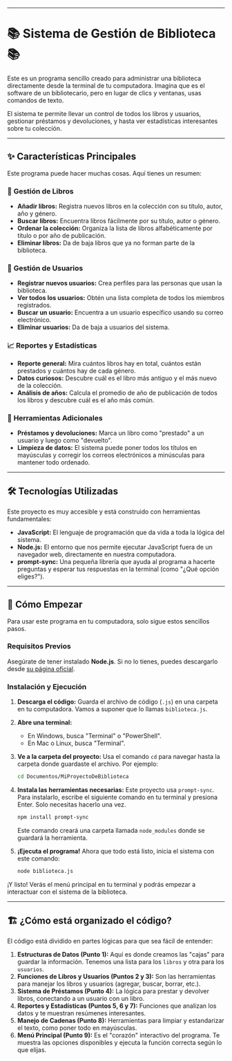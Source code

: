
---

# 📚 Sistema de Gestión de Biblioteca 📚

Este es un programa sencillo creado para administrar una biblioteca directamente desde la terminal de tu computadora. Imagina que es el software de un bibliotecario, pero en lugar de clics y ventanas, usas comandos de texto.

El sistema te permite llevar un control de todos los libros y usuarios, gestionar préstamos y devoluciones, y hasta ver estadísticas interesantes sobre tu colección.

---

## ✨ Características Principales

Este programa puede hacer muchas cosas. Aquí tienes un resumen:

### 📖 **Gestión de Libros**
*   **Añadir libros:** Registra nuevos libros en la colección con su título, autor, año y género.
*   **Buscar libros:** Encuentra libros fácilmente por su título, autor o género.
*   **Ordenar la colección:** Organiza la lista de libros alfabéticamente por título o por año de publicación.
*   **Eliminar libros:** Da de baja libros que ya no forman parte de la biblioteca.

### 🧑 **Gestión de Usuarios**
*   **Registrar nuevos usuarios:** Crea perfiles para las personas que usan la biblioteca.
*   **Ver todos los usuarios:** Obtén una lista completa de todos los miembros registrados.
*   **Buscar un usuario:** Encuentra a un usuario específico usando su correo electrónico.
*   **Eliminar usuarios:** Da de baja a usuarios del sistema.

### 📈 **Reportes y Estadísticas**
*   **Reporte general:** Mira cuántos libros hay en total, cuántos están prestados y cuántos hay de cada género.
*   **Datos curiosos:** Descubre cuál es el libro más antiguo y el más nuevo de la colección.
*   **Análisis de años:** Calcula el promedio de año de publicación de todos los libros y descubre cuál es el año más común.

### 🔧 **Herramientas Adicionales**
*   **Préstamos y devoluciones:** Marca un libro como "prestado" a un usuario y luego como "devuelto".
*   **Limpieza de datos:** El sistema puede poner todos los títulos en mayúsculas y corregir los correos electrónicos a minúsculas para mantener todo ordenado.

---

## 🛠️ Tecnologías Utilizadas

Este proyecto es muy accesible y está construido con herramientas fundamentales:

*   **JavaScript:** El lenguaje de programación que da vida a toda la lógica del sistema.
*   **Node.js:** El entorno que nos permite ejecutar JavaScript fuera de un navegador web, directamente en nuestra computadora.
*   **prompt-sync:** Una pequeña librería que ayuda al programa a hacerte preguntas y esperar tus respuestas en la terminal (como "¿Qué opción eliges?").

---

## 🚀 Cómo Empezar

Para usar este programa en tu computadora, solo sigue estos sencillos pasos.

### Requisitos Previos

Asegúrate de tener instalado **Node.js**. Si no lo tienes, puedes descargarlo desde [su página oficial](https://nodejs.org/).

### Instalación y Ejecución

1.  **Descarga el código:** Guarda el archivo de código (`.js`) en una carpeta en tu computadora. Vamos a suponer que lo llamas `biblioteca.js`.

2.  **Abre una terminal:**
    *   En Windows, busca "Terminal" o "PowerShell".
    *   En Mac o Linux, busca "Terminal".

3.  **Ve a la carpeta del proyecto:** Usa el comando `cd` para navegar hasta la carpeta donde guardaste el archivo. Por ejemplo:
    ```bash
    cd Documentos/MiProyectoDeBiblioteca
    ```

4.  **Instala las herramientas necesarias:** Este proyecto usa `prompt-sync`. Para instalarlo, escribe el siguiente comando en tu terminal y presiona Enter. Solo necesitas hacerlo una vez.
    ```bash
    npm install prompt-sync
    ```
    Este comando creará una carpeta llamada `node_modules` donde se guardará la herramienta.

5.  **¡Ejecuta el programa!** Ahora que todo está listo, inicia el sistema con este comando:
    ```bash
    node biblioteca.js
    ```

¡Y listo! Verás el menú principal en tu terminal y podrás empezar a interactuar con el sistema de la biblioteca.

---

## 🏗️ ¿Cómo está organizado el código?

El código está dividido en partes lógicas para que sea fácil de entender:

1.  **Estructuras de Datos (Punto 1):** Aquí es donde creamos las "cajas" para guardar la información. Tenemos una lista para los `libros` y otra para los `usuarios`.
2.  **Funciones de Libros y Usuarios (Puntos 2 y 3):** Son las herramientas para manejar los libros y usuarios (agregar, buscar, borrar, etc.).
3.  **Sistema de Préstamos (Punto 4):** La lógica para prestar y devolver libros, conectando a un usuario con un libro.
4.  **Reportes y Estadísticas (Puntos 5, 6 y 7):** Funciones que analizan los datos y te muestran resúmenes interesantes.
5.  **Manejo de Cadenas (Punto 8):** Herramientas para limpiar y estandarizar el texto, como poner todo en mayúsculas.
6.  **Menú Principal (Punto 9):** Es el "corazón" interactivo del programa. Te muestra las opciones disponibles y ejecuta la función correcta según lo que elijas.